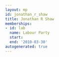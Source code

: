 ```yaml
---
layout: mp
id: jonathan_r_shaw
title: Jonathan R Shaw
memberships:
- id: lab
  name: Labour Party
  start: 
  end: '2010-03-30'
autogenerated: true
---
```


